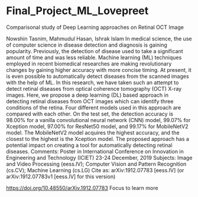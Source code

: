 # Final_Project_ML_Lovepreet
Comparisonal study of Deep Learning approaches on Retinal OCT Image

Nowshin Tasnim, Mahmudul Hasan, Ishrak Islam
In medical science, the use of computer science in disease detection and diagnosis is gaining popularity. Previously, the detection of disease used to take a significant amount of time and was less reliable. Machine learning (ML) techniques employed in recent biomedical researches are making revolutionary changes by gaining higher accuracy with more concise timing. At present, it is even possible to automatically detect diseases from the scanned images with the help of ML. In this research, we have taken such an attempt to detect retinal diseases from optical coherence tomography (OCT) X-ray images. Here, we propose a deep learning (DL) based approach in detecting retinal diseases from OCT images which can identify three conditions of the retina. Four different models used in this approach are compared with each other. On the test set, the detection accuracy is 98.00\% for a vanilla convolutional neural network (CNN) model, 99.07\% for Xception model, 97.00\% for ResNet50 model, and 99.17\% for MobileNetV2 model. The MobileNetV2 model acquires the highest accuracy, and the closest to the highest is the Xception model. The proposed approach has a potential impact on creating a tool for automatically detecting retinal diseases.
Comments:	Poster in International Conference on Innovation in Engineering and Technology (ICIET) 23-24 December, 2019
Subjects:	Image and Video Processing (eess.IV); Computer Vision and Pattern Recognition (cs.CV); Machine Learning (cs.LG)
Cite as:	arXiv:1912.07783 [eess.IV]
 	(or arXiv:1912.07783v1 [eess.IV] for this version)
 
https://doi.org/10.48550/arXiv.1912.07783
Focus to learn more
